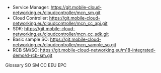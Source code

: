 * Service Manager: https://git.mobile-cloud-networking.eu/cloudcontroller/mcn_sm.git
* Cloud Controller: https://git.mobile-cloud-networking.eu/cloudcontroller/mcn_cc_api.git
* SDK: https://git.mobile-cloud-networking.eu/cloudcontroller/mcn_cc_sdk.git
* Basic sample SO: https://git.mobile-cloud-networking.eu/cloudcontroller/mcn_sample_so.git
* RCB SM/SO: https://git.mobile-cloud-networking.eu/m18-integrated-demo/d-rcb-sm.git


Glossary
SO
SM
CC
EEU
EPC
